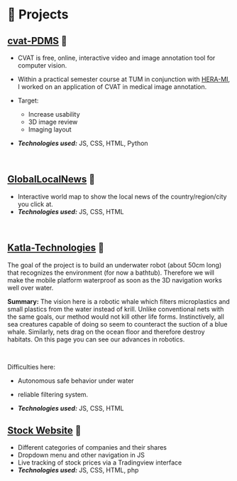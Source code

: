 # 🧪 Projects

## [cvat-PDMS](https://github.com/phknestel/cvat-PDMS) 🔗

- CVAT is free, online, interactive video and image annotation tool for computer vision.
- Within a practical semester course at TUM in conjunction with [HERA-MI](https://www.hera-mi.com), I worked on an application of CVAT in medical image annotation.
- Target: 
  - Increase usability
  - 3D image review
  - Imaging layout

- _**Technologies used:**_ JS, CSS, HTML, Python

&nbsp;

## [GlobalLocalNews](https://github.com/phknestel/GlobalLocalNews) 🔗

- Interactive world map to show the local news of the country/region/city you click at.
- _**Technologies used:**_ JS, CSS, HTML

&nbsp;

## [Katla-Technologies](https://github.com/phknestel/Katla-Technologies) 🔗

The goal of the project is to build an underwater robot (about 50cm long) that recognizes the environment (for now a bathtub). 
Therefore we will make the mobile platform waterproof as soon as the 3D navigation works well over water.

**Summary:**
The vision here is a robotic whale which filters microplastics and small plastics from the water instead of krill.
Unlike conventional nets with the same goals, our method would not kill other life forms.
Instinctively, all sea creatures capable of doing so seem to counteract the suction of a blue whale. Similarly, nets drag on the ocean floor and therefore destroy habitats. On this page you can see our advances in robotics. 

&nbsp;

Difficulties here:
- Autonomous safe behavior under water 
- reliable filtering system.

- _**Technologies used:**_ JS, CSS, HTML
&nbsp;

## [Stock Website](https://github.com/phknestel/StockWebsite) 🔗

- Different categories of companies and their shares
- Dropdown menu and other navigation in JS
- Live tracking of stock prices via a Tradingview interface
- _**Technologies used:**_ JS, CSS, HTML, php